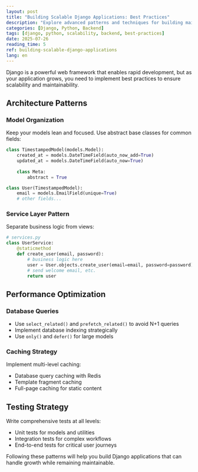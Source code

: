 ```yaml
---
layout: post
title: "Building Scalable Django Applications: Best Practices"
description: "Explore advanced patterns and techniques for building maintainable Django applications that can scale with your business needs"
categories: [Django, Python, Backend]
tags: [django, python, scalability, backend, best-practices]
date: 2025-07-26
reading_time: 5
ref: building-scalable-django-applications
lang: en
---
```


Django is a powerful web framework that enables rapid development, but as your application grows, you need to implement best practices to ensure scalability and maintainability.

## Architecture Patterns

### Model Organization
Keep your models lean and focused. Use abstract base classes for common fields:

```python
class TimestampedModel(models.Model):
    created_at = models.DateTimeField(auto_now_add=True)
    updated_at = models.DateTimeField(auto_now=True)
    
    class Meta:
        abstract = True

class User(TimestampedModel):
    email = models.EmailField(unique=True)
    # other fields...
```

### Service Layer Pattern
Separate business logic from views:

```python
# services.py
class UserService:
    @staticmethod
    def create_user(email, password):
        # business logic here
        user = User.objects.create_user(email=email, password=password)
        # send welcome email, etc.
        return user
```

## Performance Optimization

### Database Queries
- Use `select_related()` and `prefetch_related()` to avoid N+1 queries
- Implement database indexing strategically
- Use `only()` and `defer()` for large models

### Caching Strategy
Implement multi-level caching:
- Database query caching with Redis
- Template fragment caching
- Full-page caching for static content

## Testing Strategy

Write comprehensive tests at all levels:
- Unit tests for models and utilities
- Integration tests for complex workflows
- End-to-end tests for critical user journeys

Following these patterns will help you build Django applications that can handle growth while remaining maintainable.
